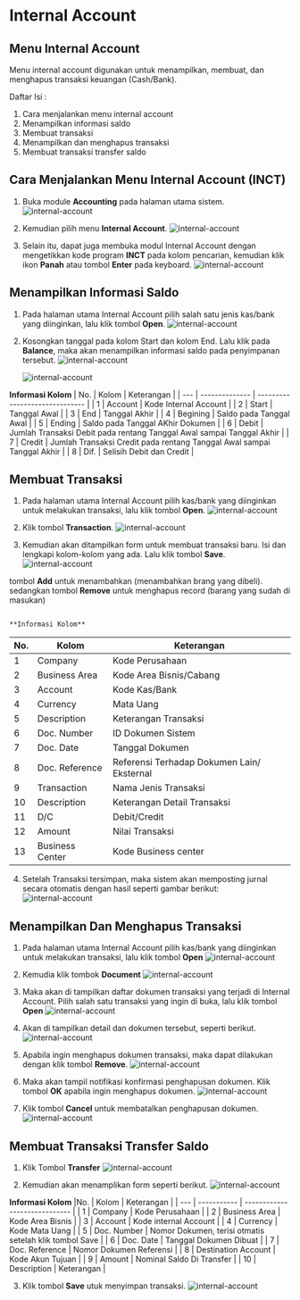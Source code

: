 # Internal Account

## Menu Internal Account
Menu internal account digunakan untuk menampilkan, membuat, dan menghapus transaksi keuangan (Cash/Bank).

Daftar Isi :
1. Cara menjalankan menu internal account
2. Menampilkan informasi saldo
3. Membuat transaksi
4. Menampilkan dan menghapus transaksi
5. Membuat transaksi transfer saldo

## Cara Menjalankan Menu Internal Account (INCT)
1. Buka module **Accounting** pada halaman utama sistem.
    ![internal-account](../../dokumentasi-akor/internal-account/1.png)

2. Kemudian pilih menu **Internal Account**.
     ![internal-account](../../dokumentasi-akor/internal-account/2.png)

3. Selain itu, dapat juga membuka modul Internal Account dengan mengetikkan kode program **INCT** pada kolom pencarian, kemudian klik ikon **Panah** atau tombol **Enter** pada keyboard.
    ![internal-account](../../dokumentasi-akor/internal-account/3.png)

## Menampilkan Informasi Saldo
1. Pada halaman utama Internal Account pilih salah satu jenis kas/bank yang diinginkan, lalu klik tombol **Open**.
    ![internal-account](../../dokumentasi-akor/internal-account/4.png)

2. Kosongkan tanggal pada kolom Start dan kolom End. Lalu klik pada **Balance**, maka akan menampilkan informasi saldo pada penyimpanan tersebut.
     ![internal-account](../../dokumentasi-akor/internal-account/5.png)

     ![internal-account](../../dokumentasi-akor/internal-account/7.png)

**Informasi Kolom**
| No. | Kolom          | Keterangan                     |
| --- | -------------- | ------------------------------ |
| 1   | Account        | Kode Internal Account                |
| 2   | Start      | Tanggal Awal                   |
| 3   | End           | Tanggal Akhir                   |
| 4   | Begining    | Saldo pada Tanggal Awal                  |
| 5   | Ending     | Saldo pada Tanggal AKhir Dokumen                   |
| 6   | Debit             | Jumlah Transaksi Debit pada rentang Tanggal Awal sampai Tanggal Akhir                   |
| 7   | Credit         | Jumlah Transaksi Credit pada rentang Tanggal Awal sampai Tanggal Akhir          |
| 8   | Dif. | Selisih Debit dan Credit       |

## Membuat Transaksi
1. Pada halaman utama Internal Account pilih kas/bank yang diinginkan untuk melakukan transaksi, lalu klik tombol **Open**.
    ![internal-account](../../dokumentasi-akor/internal-account/8.png)

2. Klik tombol **Transaction**.
    ![internal-account](../../dokumentasi-akor/internal-account/9.png)

3. Kemudian akan ditampilkan form untuk membuat transaksi baru. Isi dan lengkapi kolom-kolom yang ada. Lalu klik tombol **Save**.
    ![internal-account](../../dokumentasi-akor/internal-account/10.png)

tombol **Add** untuk menambahkan (menambahkan brang yang dibeli). sedangkan tombol **Remove** untuk menghapus record (barang yang sudah di masukan)

   ```{note} * Semua kolom yang bertanda (*) wajib di isi.
   ```

    **Informasi Kolom**
|No. | Kolom               | Keterangan                     |
|--- | ------------------- | ------------------------------ | 
| 1  | Company             | Kode Perusahaan                |
| 2  | Business Area       | Kode Area Bisnis/Cabang        |
| 3  | Account             | Kode Kas/Bank                  |
| 4  | Currency            | Mata Uang                      |
| 5  | Description         | Keterangan Transaksi           |
| 6  | Doc. Number         | ID Dokumen Sistem              |
| 7  | Doc. Date           | Tanggal Dokumen                |
| 8  | Doc. Reference      | Referensi Terhadap Dokumen Lain/       Eksternal                                                   |
| 9  | Transaction         | Nama Jenis Transaksi           |
| 10 | Description         | Keterangan Detail Transaksi    |
| 11 | D/C                 | Debit/Credit                   |
| 12 | Amount              | Nilai Transaksi                |
| 13 | Business Center     | Kode Business center           |

4. Setelah Transaksi tersimpan, maka sistem akan memposting jurnal secara otomatis dengan hasil seperti gambar berikut:
     ![internal-account](../../dokumentasi-akor/internal-account/11.png)

## Menampilkan Dan Menghapus Transaksi
1. Pada halaman utama Internal Account pilih kas/bank yang diinginkan untuk melakukan transaksi, lalu klik tombol **Open**
    ![internal-account](../../dokumentasi-akor/internal-account/12.png)

2. Kemudia klik tombok **Document**
    ![internal-account](../../dokumentasi-akor/internal-account/13.png)

3. Maka akan di tampilkan daftar dokumen transaksi yang terjadi di Internal Account. Pilih salah satu transaksi yang ingin di buka, lalu klik tombol **Open**
    ![internal-account](../../dokumentasi-akor/internal-account/14.png)

4. Akan di tampilkan detail dan dokumen tersebut, seperti berikut.
    ![internal-account](../../dokumentasi-akor/internal-account/15.png)

5. Apabila ingin menghapus dokumen transaksi, maka dapat dilakukan dengan klik tombol **Remove**.
    ![internal-account](../../dokumentasi-akor/internal-account/16.png)

6. Maka akan tampil notifikasi konfirmasi penghapusan dokumen. Klik tombol **OK** apabila ingin menghapus dokumen.
    ![internal-account](../../dokumentasi-akor/internal-account/17.png)

7. Klik tombol **Cancel** untuk membatalkan penghapusan dokumen.
    ![internal-account](../../dokumentasi-akor/internal-account/18.png)

## Membuat Transaksi Transfer Saldo
1. Klik Tombol **Transfer**
    ![internal-account](../../dokumentasi-akor/internal-account/19.png)

2. Kemudian akan menamplikan form seperti berikut.
    ![internal-account](../../dokumentasi-akor/internal-account/20.png)

**Informasi Kolom**
|No.  | Kolom          | Keterangan                            |
| --- | -----------    | -----------------------------         |
|  1  | Company        | Kode Perusahaan                       |
|  2  | Business Area  | Kode Area Bisnis                      |
|  3  | Account        | Kode internal Account                 |
|  4  | Currency       | Kode Mata Uang                        |
|  5  | Doc. Number    | Nomor Dokumen, terisi otmatis setelah klik tombol Save                                                           |
|  6  | Doc. Date      | Tanggal Dokumen Dibuat                |
|  7  | Doc. Reference | Nomor Dokumen Referensi               |
|  8  | Destination Account  | Kode Akun Tujuan                |
|  9  | Amount         | Nominal Saldo Di Transfer             |
|  10 | Description    | Keterangan                            |

3. Klik tombol **Save** utuk menyimpan transaksi.
    ![internal-account](../../dokumentasi-akor/internal-account/21.png)